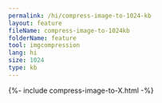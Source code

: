 ```yaml
---
permalink: /hi/compress-image-to-1024-kb
layout: feature
fileName: compress-image-to-1024kb
folderName: feature
tool: imgcompression
lang: hi
size: 1024
type: kb
---
```


{%- include compress-image-to-X.html -%}
